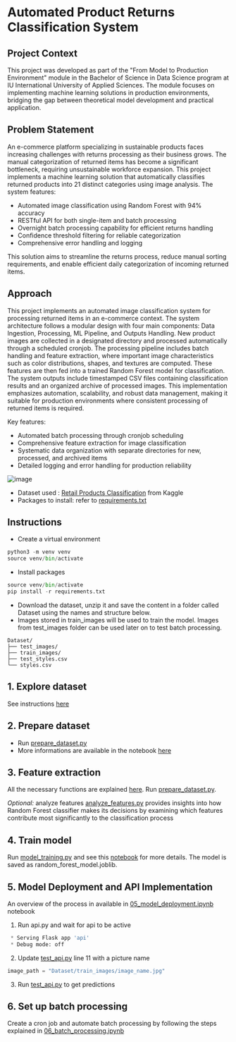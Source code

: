 # Automated Product Returns Classification System

## Project Context
This project was developed as part of the "From Model to Production Environment" module in the Bachelor of Science in Data Science program at IU International University of Applied Sciences. The module focuses on implementing machine learning solutions in production environments, bridging the gap between theoretical model development and practical application.

## Problem Statement
An e-commerce platform specializing in sustainable products faces increasing challenges with returns processing as their business grows. The manual categorization of returned items has become a significant bottleneck, requiring unsustainable workforce expansion. This project implements a machine learning solution that automatically classifies returned products into 21 distinct categories using image analysis.
The system features:
- Automated image classification using Random Forest with 94% accuracy
- RESTful API for both single-item and batch processing
- Overnight batch processing capability for efficient returns handling
- Confidence threshold filtering for reliable categorization
- Comprehensive error handling and logging

This solution aims to streamline the returns process, reduce manual sorting requirements, and enable efficient daily categorization of incoming returned items.

## Approach
This project implements an automated image classification system for processing returned items in an e-commerce context. The system architecture follows a modular design with four main components: Data Ingestion, Processing, ML Pipeline, and Outputs Handling. New product images are collected in a designated directory and processed automatically through a scheduled cronjob. The processing pipeline includes batch handling and feature extraction, where important image characteristics such as color distributions, shapes, and textures are computed. These features are then fed into a trained Random Forest model for classification. The system outputs include timestamped CSV files containing classification results and an organized archive of processed images. This implementation emphasizes automation, scalability, and robust data management, making it suitable for production environments where consistent processing of returned items is required.

Key features:
- Automated batch processing through cronjob scheduling
- Comprehensive feature extraction for image classification
- Systematic data organization with separate directories for new, processed, and archived items
- Detailed logging and error handling for production reliability

![image](https://github.com/user-attachments/assets/bd1f354a-8be0-452f-b722-2c74c9cebb08)

- Dataset used : [Retail Products Classification](https://www.kaggle.com/competitions/retail-products-classification/overview) from Kaggle
- Packages to install: refer to [requirements.txt](requirements.txt) 

## Instructions
- Create a virtual environment
```python
python3 -m venv venv
source venv/bin/activate
```

- Install packages
```python
source venv/bin/activate
pip install -r requirements.txt
```

- Download the dataset, unzip it and save the content in a folder called Dataset using the names and structure below.
- Images stored in train_images will be used to train the model. Images from test_images folder can be used later on to test batch processing.
```
Dataset/
├── test_images/
├── train_images/
├── test_styles.csv
└── styles.csv
```
## 1. Explore dataset
See instructions [here](notebooks/01_data_exploration.ipynb)

## 2. Prepare dataset
- Run [prepare_dataset.py](prepare_dataset.py)
- More informations are available in the notebook [here](notebooks/02_dataset_preparation.ipynb)

## 3. Feature extraction
All the necessary functions are explained [here](notebooks/03_feature_extraction.ipynb).
Run [prepare_dataset.py](prepare_dataset.py).

_Optional:_ analyze features
[analyze_features.py](analyze_features.py) provides insights into how Random Forest classifier makes its decisions by examining which features contribute most significantly to the classification process

## 4. Train model
Run [model_training.py](model_training.py) and see this [notebook](notebooks/04_model_training.ipynb) for more details.
The model is saved as random_forest_model.joblib.

## 5. Model Deployment and API Implementation
An overview of the process in available in [05_model_deployment.ipynb](notebooks/05_model_deployment.ipynb) notebook
1. Run api.py and wait for api to be active
```python
 * Serving Flask app 'api'
 * Debug mode: off
```
2. Update [test_api.py](test_api.py) line 11 with a picture name
```python
image_path = "Dataset/train_images/image_name.jpg"
```
3. Run [test_api.py](test_api.py) to get predictions

## 6. Set up batch processing
Create a cron job and automate batch processing by following the steps explained in [06_batch_processing.ipynb](notebooks/06_batch_processing.ipynb)
